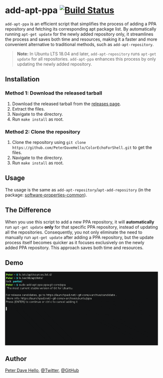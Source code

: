 # add-apt-ppa [![Build Status](https://app.travis-ci.com/PeterDaveHello/add-apt-ppa.svg?branch=master)](https://app.travis-ci.com/PeterDaveHello/add-apt-ppa)

`add-apt-ppa` is an efficient script that simplifies the process of adding a PPA repository and fetching its corresponding apt package list. By automatically running `apt-get update` for the newly added repository only, it streamlines the process and saves both time and resources, making it a faster and more convenient alternative to traditional methods, such as `add-apt-repository`.

> **Note:** In Ubuntu LTS 18.04 and later, `add-apt-repository` runs `apt-get update` for all repositories. `add-apt-ppa` enhances this process by only updating the newly added repository.

## Installation

### Method 1: Download the released tarball

1. Download the released tarball from the [releases page](https://github.com/PeterDaveHello/add-apt-ppa/releases).
2. Extract the files.
3. Navigate to the directory.
4. Run `make install` as root.

### Method 2: Clone the repository

1. Clone the repository using `git clone https://github.com/PeterDaveHello/ColorEchoForShell.git` to get the files.
2. Navigate to the directory.
3. Run `make install` as root.

## Usage

The usage is the same as `add-apt-repository`/`apt-add-repository` (in the package: [software-properties-common](http://packages.ubuntu.com/search?keywords=software-properties-common)).

## The Difference

When you use this script to add a new PPA repository, it will **automatically** run `apt-get update` **only** for that specific PPA repository, instead of updating all the repositories. Consequently, you not only eliminate the need to manually run `apt-get update` after adding a PPA repository, but the update process itself becomes quicker as it focuses exclusively on the newly added PPA repository. This approach saves both time and resources.

## Demo

[![demo.gif](demo.gif)](https://asciinema.org/a/21342)

## Author

[Peter Dave Hello](https://www.peterdavehello.org/), [@Twitter](https://twitter.com/PeterDaveHello), [@GitHub](https://github.com/PeterDaveHello)
